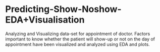 # Predicting-Show-Noshow-EDA+Visualisation
Analyzing and Visualizing data-set for appointment of doctor. Factors important to know whether the patient will show-up or not on the day of appointment have been visualized and analyzed using EDA and plots.
